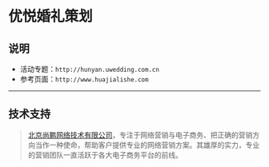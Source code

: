 # 优悦婚礼策划

## 说明
* 活动专题：`http://hunyan.uwedding.com.cn`
* 参考页面：`http://www.huajialishe.com`

***

## 技术支持
>[北京尚鹏网络技术有限公司](http://www.sunpun.com)，专注于网络营销与电子商务、把正确的营销方向当作一种使命，帮助客户提供专业的网络营销方案。其雄厚的实力，专业的营销团队一直活跃于各大电子商务平台的前线。

